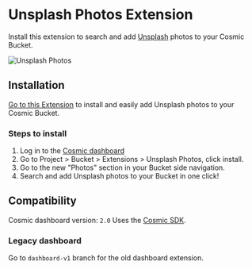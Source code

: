 # Unsplash Photos Extension
Install this extension to search and add [Unsplash](https://unsplash.com) photos to your Cosmic Bucket.

![Unsplash Photos](https://imgix.cosmicjs.com/62b11940-e455-11ed-ae1d-5deea67677ad-unsplash-screenshot.png?w=2000&auto=format&mask=corners&corner-radius=60,60,60,60)
## Installation
[Go to this Extension](https://cosmicjs.com/marketplace/extensions/unsplash-photos) to install and easily add Unsplash photos to your Cosmic Bucket.

### Steps to install

1. Log in to the [Cosmic dashboard](https://cosmicjs.com/login)
2. Go to Project > Bucket > Extensions > Unsplash Photos, click install.
3. Go to the new "Photos" section in your Bucket side navigation.
4. Search and add Unsplash photos to your Bucket in one click!


## Compatibility
Cosmic dashboard version: `2.0`
Uses the [Cosmic SDK](https://www.npmjs.com/package/@cosmicjs/sdk).

### Legacy dashboard
Go to `dashboard-v1` branch for the old dashboard extension.

